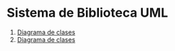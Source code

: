 # Sistema de Biblioteca UML

1. [Diagrama de clases](Class.png)
2. [Diagrama de clases](Secuencia.png)